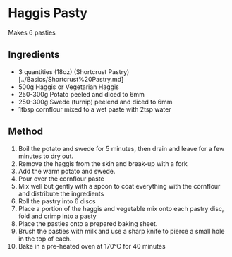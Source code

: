 # Haggis Pasty

Makes 6 pasties

## Ingredients

- 3 quantities (18oz) (Shortcrust Pastry)[../Basics/Shortcrust%20Pastry.md]
- 500g Haggis or Vegetarian Haggis
- 250-300g Potato peeled and diced to 6mm 
- 250-300g Swede (turnip) peelend and diced to 6mm
- 1tbsp cornflour mixed to a wet paste with 2tsp water

## Method

1. Boil the potato and swede for 5 minutes, then drain and leave for a few minutes to dry out.
2. Remove the haggis from the skin and break-up with a fork
3. Add the warm potato and swede.
4. Pour over the cornflour paste
5. Mix well but gently with a spoon to coat everything with the cornflour and distribute the ingredients
6. Roll the pastry into 6 discs
7. Place a portion of the haggis and vegetable mix onto each pastry disc, fold and crimp into a pasty
8. Place the pasties onto a prepared baking sheet.
9. Brush the pasties with milk and use a sharp knife to pierce a small hole in the top of each.
10. Bake in a pre-heated oven at 170°C for 40 minutes
